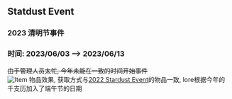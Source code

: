 ## Statdust Event
### 2023 清明节事件
### 时间: 2023/06/03 --> 2023/06/13
~~由于管理人员太忙, 今年未能在一致的时间开始事件~~  
![Item](https://s1.ax1x.com/2023/06/13/pCeqoa8.png)
物品效果, 获取方式与[2022 Stardust Event](../2022/Stardust.md)的物品一致, lore根据今年的千支历加入了端午节的日期  
